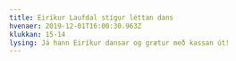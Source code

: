 ```yaml
---
title: Eiríkur Laufdal stígur léttan dans
hvenaer: 2019-12-01T16:00:30.963Z
klukkan: 15-14
lysing: Já hann Eiríkur dansar og grætur með kassan út!
---
```


